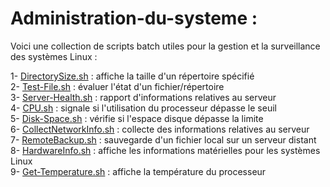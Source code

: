 # Administration-du-systeme : <br>
Voici une collection de scripts batch utiles pour la gestion et la surveillance des systèmes Linux : <br>

1- [DirectorySize.sh](https://github.com/naimiatef/Administration-du-systeme/blob/main/DirectorySize.sh) : affiche la taille d'un répertoire spécifié <br>
2- [Test-File.sh](https://github.com/naimiatef/Administration-du-systeme/blob/main/test-file.sh) : évaluer l'état d'un fichier/répertoire <br>
3- [Server-Health.sh](https://github.com/naimiatef/Administration-du-systeme/blob/main/server-health.sh) : rapport d'informations relatives au serveur <br>
4- [CPU.sh](https://github.com/naimiatef/Administration-du-systeme/blob/main/cpu.sh) : signale si l'utilisation du processeur dépasse le seuil <br>
5- [Disk-Space.sh](https://github.com/naimiatef/Administration-du-systeme/blob/main/disk-space.sh) : vérifie si l'espace disque dépasse la limite<br>
6- [CollectNetworkInfo.sh](https://github.com/naimiatef/Administration-du-systeme/blob/main/collectnetworkinfo.sh) : collecte des informations relatives au serveur<br>
7- [RemoteBackup.sh](https://github.com/naimiatef/Administration-du-systeme/blob/main/remotebackup.sh) : sauvegarde d'un fichier local sur un serveur distant<br>
8- [HardwareInfo.sh](https://github.com/naimiatef/Administration-du-systeme/blob/main/hardware_machine.sh) : affiche les informations matérielles pour les systèmes Linux<br>
9- [Get-Temperature.sh](https://github.com/naimiatef/Administration-du-systeme/blob/main/get-temperature.sh) : affiche la température du processeur<br>
